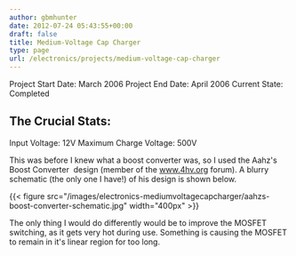 ```yaml
---
author: gbmhunter
date: 2012-07-24 05:43:55+00:00
draft: false
title: Medium-Voltage Cap Charger
type: page
url: /electronics/projects/medium-voltage-cap-charger
---
```


Project Start Date: March 2006
Project End Date: April 2006
Current State: Completed

## The Crucial Stats:

Input Voltage: 12V
Maximum Charge Voltage: 500V

This was before I knew what a boost converter was, so I used the Aahz's Boost Converter  design (member of the www.4hv.org forum). A blurry schematic (the only one I have!) of his design is shown below.

{{< figure src="/images/electronics-mediumvoltagecapcharger/aahzs-boost-converter-schematic.jpg" width="400px" >}}

The only thing I would do differently would be to improve the MOSFET switching, as it gets very hot during use. Something is causing the MOSFET to remain in it's linear region for too long.
